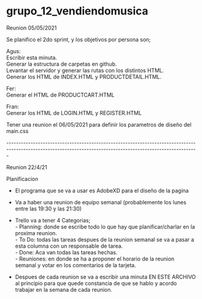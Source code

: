 # grupo_12_vendiendomusica
Reunion 05/05/2021 <br>

Se planifico el 2do sprint, y los objetivos por persona son;<br>

Agus:<br>
  Escribir esta minuta.<br>
  Generar la estructura de carpetas en github.<br>
  Levantar el servidor y generar las rutas con los distintos HTML.<br>
  Generar los HTML de INDEX.HTML y PRODUCTDETAIL.HTML.<br>
  
Fer:<br>
  Generar el HTML de PRODUCTCART.HTML<br>
  
Fran:<br>
  Generar los HTML de LOGIN.HTML y REGISTER.HTML<br>

Tener una reunion el 06/05/2021 para definir los parametros de diseño del main.css<br>

-------------------------------------------------------------------------------------------------------------------------------------------------------------<br>

Reunion 22/4/21 <br>

Planificacion <br>
  - El programa que se va a usar es AdobeXD para el diseño de la pagina <br>
  - Va a haber una reunion de equipo semanal (probablemente los lunes entre las 19:30 y las 21:30)
  - Trello va a tener 4 Categorias; <br>
                                  - Planning: donde se escribe todo lo que hay que planificar/charlar en la proxima reunion. <br>
                                  - To Do: todas las tareas despues de la reunion semanal se va a pasar a esta columna con un responsable de tarea. <br>
                                  - Done: Aca van todas las tareas hechas. <br>
                                  - Reuniones: en donde se ha a proponer el horario de la reunion semanal y votar en los comentarios de la tarjeta. <br>

   - Despues de cada reunion se va a escribir una minuta EN ESTE ARCHIVO al principio para que quede constancia de que se hablo y acordo trabajar en la semana de cada reunion. <br>
                               
  
